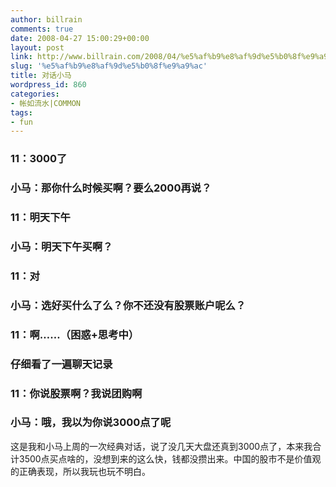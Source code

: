 ```yaml
---
author: billrain
comments: true
date: 2008-04-27 15:00:29+00:00
layout: post
link: http://www.billrain.com/2008/04/%e5%af%b9%e8%af%9d%e5%b0%8f%e9%a9%ac/
slug: '%e5%af%b9%e8%af%9d%e5%b0%8f%e9%a9%ac'
title: 对话小马
wordpress_id: 860
categories:
- 帐如流水|COMMON
tags:
- fun
---
```


### 11：3000了

 

### 小马：那你什么时候买啊？要么2000再说？

 

### 11：明天下午

 

### 小马：明天下午买啊？

 

### 11：对

 

### 小马：选好买什么了么？你不还没有股票账户呢么？

 

### 11：啊……（困惑+思考中）

 

### 仔细看了一遍聊天记录

 

### 11：你说股票啊？我说团购啊

 

### 小马：哦，我以为你说3000点了呢

 

这是我和小马上周的一次经典对话，说了没几天大盘还真到3000点了，本来我合计3500点买点啥的，没想到来的这么快，钱都没攒出来。中国的股市不是价值观的正确表现，所以我玩也玩不明白。
